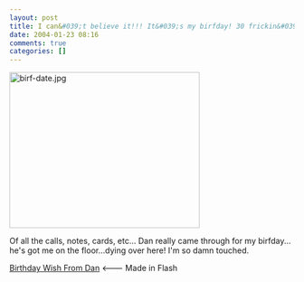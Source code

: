 ```yaml
---
layout: post
title: I can&#039;t believe it!!! It&#039;s my birfday! 30 frickin&#039; years!
date: 2004-01-23 08:16
comments: true
categories: []
---
```

<img alt="birf-date.jpg" src="http://peterfilias.com/archives/birf-date.jpg" width="336" height="276" border="0" />

Of all the calls, notes, cards, etc... Dan really came through for my birfday... he's got me on the floor...dying over here! I'm so damn touched.

<a href="http://dandobbs.com/itchabirfday/">Birthday Wish From Dan</a> <--- Made in Flash
